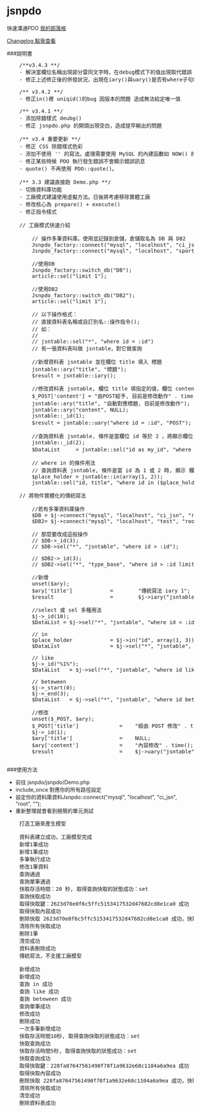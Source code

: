 jsnpdo
======

快速溝通PDO
<a href="http://jsnwork.kiiuo.com/archives/1657/php-jsnpdo-%E5%BF%AB%E9%80%9F%E7%94%A8pdo%E8%88%87mysql%E6%BA%9D%E9%80%9A">
    我的部落格
</a>

<!-- <p>
    Jsnpdo 影片：<a target="_blank" href="http://www.youtube.com/playlist?list=PLffFiEWYrQrRgujdCXB-NsVMXdDo_YYUk">youtube 範例教學</a>
</p> -->

<a href="https://github.com/fdjkgh580/jsnpdo/blob/master/jsnpdo/jsnpdo.php">
    Changelog 點我查看
</a>



###說明書

<pre>
    /**v3.4.3 **/
    - 解決當欄位名稱出現部分雷同文字時，在debug模式下的值出現取代錯誤
    - 修正上述修正後的併發狀況，出現在iary()與uary()是否有where子句時，是否自動添加 ''
     
    /** v3.4.2 **/
    - 修正in()裡 uniqid()的bug 因版本的問題 造成無法給定唯一值

    /** v3.4.1 **/
    - 添加除錯樣式 deubg()
    - 修正 jsnpdo.php 的開頭出現空白，造成提早輸出的問題

    /** v3.4 重要更新 **/
    - 修正 CSS 除錯樣式色彩
    - 添加不使用 '' 的寫法。處理需要使用 MySQL 的內建函數如 NOW() 的時候
    - 修正某些時候 PDO 執行發生錯誤不會顯示錯誤訊息
    - quote() 不再使用 PDO::quote()。
 
    /** 3.3 建議直接跑 Demo.php **/
    - 切換資料庫功能
    - 工廠模式建議使用虛擬方法。日後將考慮移除實體工廠
    - 修改核心為 prepare() + execute()
    - 修正指令樣式
    
    // 工廠模式快速介紹

        // 操作多筆資料庫。使用並記錄到倉儲，倉儲取名為 DB 與 DB2
        Jsnpdo_factory::connect("mysql", "localhost", "ci_jsn", "root", "")->db_house("DB");
        Jsnpdo_factory::connect("mysql", "localhost", "sport", "root", "")->db_house("DB2");
        
        //使用DB
        Jsnpdo_factory::switch_db("DB");
        article::sel("limit 1");

        //使用DB2
        Jsnpdo_factory::switch_db("DB2");
        article::sel("limit 1");

        // 以下操作格式：
        // 直接資料表名稱或自訂別名::操作指令();
        // 如：
        // 
        // jsntable::sel("*", "where id = :id")
        // 有一張資料表叫做 jsntable，對它做查詢

        //新增資料表 jsntable 並在欄位 title 填入 標題
        jsntable::ary("title", "標題");
        $result = jsntable::iary(); 

        //修改資料表 jsntable, 欄位 title 填指定的值，欄位 content 經由 POST 接收對應的值
        $_POST['content'] = "由POST給予, 目前是修改動作" . time();
        jsntable::ary("title", "自動對應標題, 目前是修改動作");
        jsntable::ary("content", NULL);
        jsntable::_id(1);
        $result = jsntable::uary("where id = :id", "POST"); //指定POST將自動尋找對應的 $_POST key
        
        //查詢資料表 jsntable, 條件是當欄位 id 等於 2 ，將顯示欄位 id 並自訂別名為 my_id
        jsntable::_id(2);
        $DataList     = jsntable::sel("id as my_id", "where id = :id"); //顯示欄位 + 條件 + 選用debug

        // where in 的條件用法
        // 查詢資料表 jsntable, 條件是當 id 為 1 或 2 時, 顯示 欄位 id 與 title
        $place_holder = jsntable::in(array(1, 2));
        jsntable::sel("id, title", "where id in ($place_holder)");
        
    // 將物件實體化的傳統寫法
        
        //若有多筆資料庫操作
        $DB = $j->connect("mysql", "localhost", "ci_jsn", "root", "");
        $DB2= $j->connect("mysql", "localhost", "test", "root", "");

        // 那麼要改成這般操作
        // $DB->_id(3);
        // $DB->sel("*", "jsntable", "where id > :id");

        // $DB2->_id(3);
        // $DB2->sel("*", "type_base", "where id > :id limit 1000");

        //新增
        unset($ary);
        $ary['title']            =        "傳統寫法 iary 1";
        $result                  =        $j->iary("jsntable", $ary);

        //select 或 sel 多種用法 
        $j->_id(10);
        $DataList = $j->sel("*", "jsntable", "where id < :id ");

        // in
        $place_holder            = $j->in("id", array(1, 3));
        $DataList                = $j->sel("*", "jsntable", "where id in ({$place_holder})");
        
        // like
        $j->_id("%1%");
        $DataList   = $j->sel("*", "jsntable", "where id like :id");
        
        // beteween
        $j->_start(0);
        $j->_end(3);
        $DataList   = $j->sel("*", "jsntable", "where id between :start and :end ");

        //修改
        unset($_POST, $ary);
        $_POST['title']             =    "經由 POST 修改" . time();
        $j->_id(1);
        $ary['title']               =    NULL;
        $ary['content']             =    "內容修改" . time();
        $result                     =    $j->uary("jsntable", $ary, "where id = :id", "POST");
        
</pre>


###使用方法

- 前往 jsnpdo/jsnpdo/Demo.php 
- include_once 對應你的所有路徑設定
- 設定你的資料庫資料Jsnpdo::connect("mysql", "localhost", "ci_jsn", "root", "");
- 重新整理就會看到極簡的單元測試

<pre>
    打造工廠來產生模型

    資料表建立成功，工廠模型完成 
    新增1筆成功 
    新增1筆成功 
    多筆執行成功 
    修改1筆資料 
    查詢通過 
    查詢單筆通過 
    快取存活時間：20 秒, 取得查詢快取的狀態成功：set
    查詢快取成功 
    取得快取鍵：2623d70e0f6c5ffc5153417532d47682cd8e1ca0 成功 
    取得快取內容成功 
    刪除快取 2623d70e0f6c5ffc5153417532d47682cd8e1ca0 成功，快取已不存在 
    清除所有快取成功 
    刪除1筆 
    清空成功 
    資料表刪除成功 
    傳統寫法，不支援工廠模型

    新增成功 
    新增成功 
    查詢 in 成功
    查詢 like 成功
    查詢 beteween 成功
    查詢單筆成功
    修改成功 
    刪除成功 
    一次多筆新增成功
    快取存活時間10秒, 取得查詢快取的狀態成功：set
    快取查詢成功
    快取存活時間5秒, 取得查詢快取的狀態成功：set
    快取查詢成功
    取得快取鍵：228fa87647561490f78f1a9632e68c1104a6a9ea 成功 
    取得快取內容成功 
    刪除快取 228fa87647561490f78f1a9632e68c1104a6a9ea 成功，快取已不存在 
    清除所有快取成功 
    清空成功
    刪除資料表成功
</pre>
